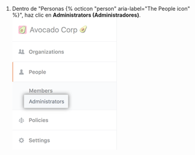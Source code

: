 1. Dentro de "Personas {% octicon "person" aria-label="The People icon" %}", haz clic en **Administrators (Administradores)**. ![Pestaña de administradores](/assets/images/help/business-accounts/business-accounts-admin-tab.png)
